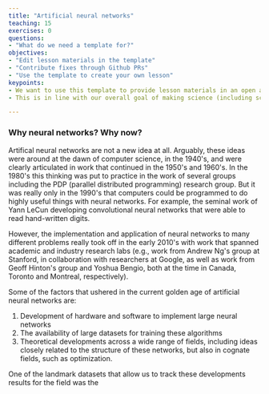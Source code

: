 ```yaml
---
title: "Artificial neural networks"
teaching: 15
exercises: 0
questions:
- "What do we need a template for?"
objectives:
- "Edit lesson materials in the template"
- "Contribute fixes through Github PRs"
- "Use the template to create your own lesson"
keypoints:
- We want to use this template to provide lesson materials in an open and useful format.
- This is in line with our overall goal of making science (including scientific training) more open.

---
```


### Why neural networks? Why now?

Artifical neural networks are not a new idea at all. Arguably, these
ideas were around at the dawn of computer science, in the 1940's, and
were clearly articulated in work that continued in the 1950's and 1960's.
In the 1980's this thinking was put to practice in the work of several
groups including the PDP (parallel distributed programming) research group.
But it was really only in the 1990's that computers could be programmed to do
highly useful things with neural networks. For example, the seminal work of
Yann LeCun developing convolutional neural networks that were able to read
hand-written digits.

However, the implementation and application of neural networks to many
different problems really took off in the early 2010's with work that
spanned academic and industry research labs (e.g., work from Andrew Ng's
group at Stanford, in collaboration with researchers at Google, as well
as work from Geoff Hinton's group and Yoshua Bengio, both at the time in
Canada, Toronto and Montreal, respectively).

Some of the factors that ushered in the current golden age of artificial
neural networks are:

1. Development of hardware and software to implement large neural
   networks
2. The availability of large datasets for training these algorithms
3. Theoretical developments across a wide range of fields, including
   ideas closely related to the structure of these networks, but also in
   cognate fields, such as optimization.

One of the landmark datasets that allow us to track these developments results for the field was the